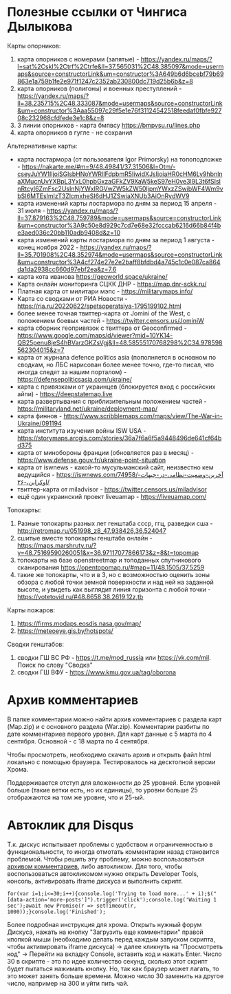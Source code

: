 # Полезные ссылки от Чингиса Дылыкова

Карты опорников: 
1. карта опорников с номерами (запятые) - https://yandex.ru/maps/?l=sat%2Cskl%2Ctrf%2Ctrfe&ll=37.565031%2C48.385097&mode=usermaps&source=constructorLink&um=constructor%3A649b6d6bcebf79b69863e1a759b1fe2e971f1247c2352ab230800dc719d25b6b&z=8 
2. карта опорников (полигоны) и военных преступлений - https://yandex.ru/maps/?ll=38.235715%2C48.333087&mode=usermaps&source=constructorLink&um=constructor%3Aaa55097c29f5e1e76f31124542518feedaf0fbfe92708c232968cfdfede3e1c8&z=8
3. 3 линии опорников - карта бмпвсу https://bmpvsu.ru/lines.php
4. карта опорников в гугле - не сохранил

Альтернативные карты: 
* карта лостармора (от пользователя Igor Primorsky) на топоподложке - https://nakarte.me/#m=9/48.49841/37.31506&l=Otm/-cseyJuYW1lIjoiSGlsbHNoYWRlIFdpbmR5IiwidXJsIjoiaHR0cHM6Ly9hbnlnaXMucnUvYXBpL3YxL0hpbGxzaGFkZV9XaW5keS97eH0ve3l9L3t6fSIsInRtcyI6ZmFsc2UsInNjYWxlRGVwZW5kZW50IjpmYWxzZSwibWF4Wm9vbSI6MTEsImlzT3ZlcmxheSI6dHJ1ZSwiaXNUb3AiOnRydWV9
* карта изменений карты лостармора по дням за период 15 апреля - 31 июля - https://yandex.ru/maps/?ll=37.879163%2C48.759789&mode=usermaps&source=constructorLink&um=constructor%3A9c50e8d929c7cd7e68e32fcccab6216d66b84f4be3aed036c20bb110adb9408d&z=10
* карта изменений карты лостармора по дням за период 1 августа - конец ноября 2022 - 
https://yandex.ru/maps/?ll=35.701908%2C48.352974&mode=usermaps&source=constructorLink&um=constructor%3A4cf274e27e2e2baff8bfdbd4a745c1c0e087ca864da1da2938cc660d97ebf2ea&z=7.6
* карта кота иванова https://geoworld.space/ukraine/ 
* Карта онлайн мониторинга СЦКК ДНР - https://map.dnr-sckk.ru/ 
* Платная карта от милитари мэпс - https://militarymaps.info/
* Карта со сводками от РИА Новости - https://ria.ru/20220622/spetsoperatsiya-1795199102.html
* более менее точная твиттер-карта от Jomini of the West, с положением боевых частей - https://twitter.censors.us/JominiW
* карта сборник геопривязок с твиттера от Geoconfirmed - https://www.google.com/maps/d/viewer?mid=10YK14-QB25penu8jeS4hBVarzGKZsVgj&ll=48.58555170768298%2C34.978598562304015&z=7
* карта от журнала defence politics asia (пополняется в основном по сводкам, но ЛБС нарисован более менее точно, где-то писал, что иногда следят за нашим порталом) - https://defensepoliticsasia.com/ukraine/
* карта с привязками от украинцев (блокируется вход с российских айпи) - https://deepstatemap.live 
* карта развертывания с приблизительным положением частей - https://militaryland.net/ukraine/deployment-map/
* карта финнов - https://www.scribblemaps.com/maps/view/The-War-in-Ukraine/091194
* карта института изучения войны ISW USA - https://storymaps.arcgis.com/stories/36a7f6a6f5a9448496de641cf64bd375 
* карта от минобороны франции (обновляется раз в месяц) - https://www.defense.gouv.fr/ukraine-point-situation
* карта от iswnews - какой-то мусульманский сайт, неизвестно кем ведущийся - https://iswnews.com/74958/آخرین-وضعیت-نظامی-در-جبهات-اوکراین،-۲۶/
* твиттер-карта от miladvisor - https://twitter.censors.us/miladvisor
* ещё один украинский проект liveuamap - https://liveuamap.com/


Топокарты:
1. Разные топокарты разных лет генштаба ссср, ггц, разведки сша - http://retromap.ru/051998_z8_47.938426,36.524047 
2. сшитые вместе топокарты генштаба онлайн - https://maps.marshruty.ru/?y=48.75169590260051&x=36.97117077866173&z=8&t=topomap
3. топокарты на базе openstreetmap и топоданных спутникового сканирования https://opentopomap.ru/#map=11/48.1505/37.5259
4. такие же топокарты, что и в 3, но с возможностью оценить зоны обзора с любой точки земной поверхности и над ней на заданной высоте, и увидеть как выглядит линия горизонта с любой точки - https://votetovid.ru/#48.8658,38.2619,12z,tb

Карты пожаров:
1. https://firms.modaps.eosdis.nasa.gov/map/
2. https://meteoeye.gis.by/hotspots/

Сводки генштабов: 
1. сводки ГШ ВС РФ - https://t.me/mod_russia или https://vk.com/mil. Поиск по слову "Сводка"
2. сводки ГШ ВФУ - https://www.kmu.gov.ua/tag/oborona


# Архив комментариев
В папке комментарии можно найти архив комментариев с раздела карт (Map.zip) и с основного раздела (War.zip). Комментарии разбиты по дате комментариев первого уровня. Для карт данные с 5 марта по 4 сентября. Основной - с 18 марта по 4 сентября. 

Чтобы просмотреть, необходимо скачать архив и открыть файл html локально с помощью браузера. Тестировалось на десктопной версии Хрома.

Поддерживается отступ для вложенности до 25 уровней. Если уровней больше (такие ветки есть, но их единицы), то уровни больше 25 отображаются на том же уровне, что и 25-ый.

# Автоклик для Disqus
Т.к. дискус испытывает проблемы с удобством и ограниченностью в функциональности, то иногда отмотать комментарии назад становится проблемой. Чтобы решить эту проблему, можно воспользоваться [архивом комментариев](#архив-комментариев), либо автокликом. Для того, чтобы воспользоваться автокликомом нужно открыть Developer Tools, консоль, активировать iframe дискуса и выполнить скрипт.
```
for(var i=1;i<=30;i++){console.log('Trying to load more...' + i);$("[data-action='more-posts']").trigger('click');console.log('Waiting 1 sec');await new Promise(r => setTimeout(r, 1000));}console.log('Finished');
```
Более подробная инструкция для хрома. Открыть нужный форум Дискуса, нажать на кнопку "Загрузить еще комментарии" правой кпопкой мыши (необходимо делать перед каждым запуском скрипта, чтобы активировать iframe дискуса) -> далее кликнуть на "Просмотреть код" -> Перейти на вкладку Console, вставить код и нажать Enter.
Число 30 в скрипте - это по идее количество секунд, сколько этот скрипт будет пытаться нажимать кнопку. Но, так как браузер может лагать, то это может занять больше времени. Можно число 30 заменить на другое число, например на 300 и уйти пить чай.
